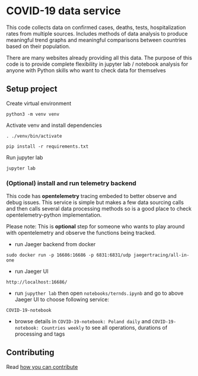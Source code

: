 # COVID-19 data service

This code collects data on confirmed cases, deaths, tests, hospitalization rates from multiple sources. Includes methods of data analysis to produce meaningful trend graphs and meaningful comparisons between countries based on their population.

There are many websites already providing all this data. The purpose of this code is to provide complete flexibility in jupyter lab / notebook analysis for anyone with Python skills who want to check data for themselves


## Setup project

Create virtual environment

`python3 -m venv venv`

Activate venv and install dependencies

`. ./venv/bin/activate`

`pip install -r requirements.txt`

Run jupyter lab

`jupyter lab`

### (Optional) install and run telemetry backend

This code has **opentelemetry** tracing embeded to better observe and debug issues. This service is simple but makes a few data sourcing calls and then calls several data processing methods so is a good place to check opentelemetry-python implementation.

Please note: This is **optional** step for someone who wants to play around with opentelemetry and observe the functions being tracked. 

* run Jaeger backend from docker

`sudo docker run -p 16686:16686 -p 6831:6831/udp jaegertracing/all-in-one`

* run Jaeger UI

`http://localhost:16686/`

* run `jupyther lab` then open `notebooks/ternds.ipynb` and go to above Jaeger UI to choose following service:

`COVID-19-notebook`

* browse details in `COVID-19-notebook: Poland daily` and `COVID-19-notebook: Countries weekly` to see all operations, durations of processing and tags

## Contributing

Read [how you can contribute](CONTRIBUTING.md)

